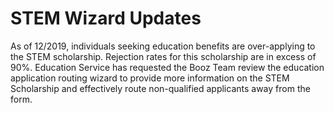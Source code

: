 # STEM Wizard Updates

As of 12/2019, individuals seeking education benefits are over-applying to the STEM scholarship. Rejection rates for this scholarship are in excess of 90%. Education Service has requested the Booz Team review the education application routing wizard to provide more information on the STEM Scholarship and effectively route non-qualified applicants away from the form. 
